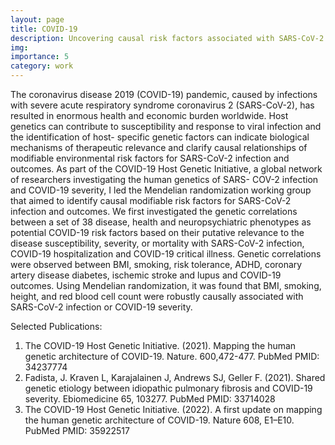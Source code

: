 ```yaml
---
layout: page
title: COVID-19
description: Uncovering causal risk factors associated with SARS-CoV-2 infection and COVID-19 severity
img: 
importance: 5
category: work
---
```


The coronavirus disease 2019 (COVID-19) pandemic, caused by infections with severe acute respiratory syndrome coronavirus 2 (SARS-CoV-2), has resulted in enormous health and economic burden worldwide. Host genetics can contribute to susceptibility and response to viral infection and the identification of host- specific genetic factors can indicate biological mechanisms of therapeutic relevance and clarify causal relationships of modifiable environmental risk factors for SARS-CoV-2 infection and outcomes. As part of the COVID-19 Host Genetic Initiative, a global network of researchers investigating the human genetics of SARS- COV-2 infection and COVID-19 severity, I led the Mendelian randomization working group that aimed to identify causal modifiable risk factors for SARS-CoV-2 infection and outcomes. We first investigated the genetic correlations between a set of 38 disease, health and neuropsychiatric phenotypes as potential COVID-19 risk factors based on their putative relevance to the disease susceptibility, severity, or mortality with SARS-CoV-2 infection, COVID-19 hospitalization and COVID-19 critical illness. Genetic correlations were observed between BMI, smoking, risk tolerance, ADHD, coronary artery disease diabetes, ischemic stroke and lupus and COVID-19 outcomes. Using Mendelian randomization, it was found that BMI, smoking, height, and red blood cell count were robustly causally associated with SARS-CoV-2 infection or COVID-19 severity.

Selected Publications: 

1.	The COVID-19 Host Genetic Initiative. (2021). Mapping the human genetic architecture of COVID-19.
Nature. 600,472-477. PubMed PMID: 34237774
2.	Fadista, J. Kraven L, Karajalainen J, Andrews SJ, Geller F. (2021). Shared genetic etiology between idiopathic pulmonary fibrosis and COVID-19 severity. Ebiomedicine 65, 103277. PubMed PMID: 33714028
3.	The COVID-19 Host Genetic Initiative. (2022). A first update on mapping the human genetic architecture of COVID-19. Nature 608, E1–E10. PubMed PMID: 35922517
